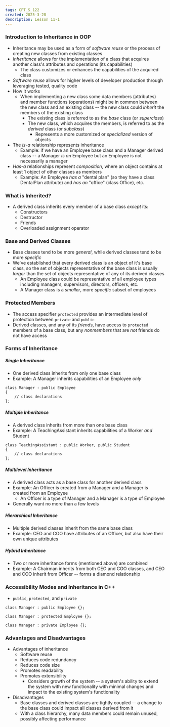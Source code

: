 ```yaml
---
tags: CPT_S_122
created: 2025-3-28
description: Lesson 11-1
---
```


### Introduction to Inheritance in OOP

- Inheritance may be used as a form of *software reuse* or the process of creating new classes from existing classes
- *Inheritance* allows for the implementation of a class that acquires another class's attributes and operations (its capabilities)
	- The class customizes or enhances the capabilities of the acquired class
- *Software reuse* allows for higher levels of developer production through leveraging tested, quality code
- How it works
	- When implementing a new class some data members (attributes) and member functions (operations) might be in common between the new class and an existing class -- the new class could *inherit* the members of the existing class
		- The existing class is referred to as the *base* class (or *superclass*)
		- The new class, which acquires the members, is referred to as the *derived* class (or *subclass*)
			- Represents a more customized or *specialized* version of objects
- The *is-a* relationship represents inheritance
	- Example: if we have an Employee base class and a Manager derived class -- a Manager *is an* Employee but an Employee is not necessarily a manager
- *Has-a* relationships represent *composition*, where an object contains at least 1 object of other classes as members
	- Example: An Employee *has a* "dental plan" (so they have a class DentalPlan attribute) and *has an* "office" (class Office), etc.

### What is Inherited?

- A derived class inherits every member of a base class *except* its:
	- Constructors
	- Destructor
	- Friends
	- Overloaded assignment operator

### Base and Derived Classes

- Base classes tend to be more *general*, while derived classes tend to be more *specific*
- We've established that every derived class is an object of it's base class, so the set of objects representative of the base class is usually *larger* than the set of objects representative of any of its derived classes
	- An Employee class could be representative of all employee types including managers, supervisors, directors, officers, etc.
	- A Manager class is a *smaller*, more *specific* subset of employees

### Protected Members

- The access specifier `protected` provides an intermediate level of protection between `private` and `public`
- Derived classes, and any of its *friends*, have access to `protected` members of a base class, but any *nonmembers* that are *not* friends do not have access

### Forms of Inheritance

##### Single Inheritance

- One derived class inherits from only one base class
- Example: A Manager inherits capabilities of an Employee *only*

```
class Manager : public Employee
{
	// class declarations
};
```

##### Multiple Inheritance

- A derived class inherits from more than one base class
- Example: A TeachingAssistant inherits capabilities of a Worker *and* Student

```
class TeachingAssistant : public Worker, public Student
{
	// class declarations
};
```

##### Multilevel Inheritance

- A derived class acts as a base class for another derived class
- Example: An Officer is created from a Manager and a Manager is created from an Employee
	- An Officer is a type of Manager and a Manager is a type of Employee
- Generally want no more than a few levels

##### Hierarchical Inheritance

- Multiple derived classes inherit from the same base class
- Example: CEO and COO have attributes of an Officer, but also have their own unique attributes

##### Hybrid Inheritance

- Two or more inheritance forms (mentioned above) are combined
- Example: A Chairman inherits from both CEO and COO classes, and CEO and COO inherit from Officer -- forms a diamond relationship

### Accessibility Modes and Inheritance in C++

- `public`, `protected`, and `private`

```
class Manager : public Employee {};

class Manager : protected Employee {};

class Manager : private Employee {};
```

### Advantages and Disadvantages

- Advantages of inheritance
	- Software reuse
	- Reduces code redundancy
	- Reduces code size
	- Promotes readability
	- Promotes extensibility
		- Considers growth of the system -- a system's ability to extend the system with new functionality with minimal changes and impact to the existing system's functionality
- Disadvantages
	- Base classes and derived classes are tightly coupled -- a change to the base class could impact all classes derived from it
	- With a class hierarchy, many data members could remain unused, possibly affecting performance